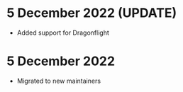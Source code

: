 # 5 December 2022 (UPDATE)
- Added support for Dragonflight
# 5 December 2022
- Migrated to new maintainers
